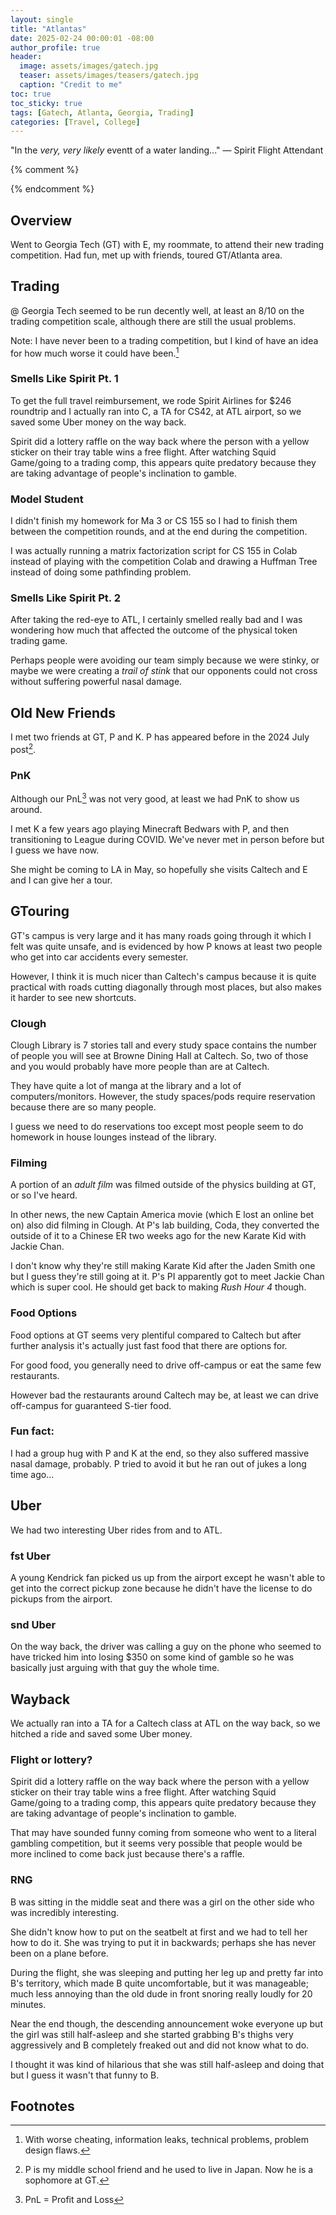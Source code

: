 ```yaml
---
layout: single
title: "Atlantas"
date: 2025-02-24 00:00:01 -08:00
author_profile: true
header: 
  image: assets/images/gatech.jpg
  teaser: assets/images/teasers/gatech.jpg
  caption: "Credit to me" 
toc: true
toc_sticky: true
tags: [Gatech, Atlanta, Georgia, Trading]
categories: [Travel, College]
---
```


"In the *very, very likely* eventt of a water landing..." — Spirit Flight Attendant

{% comment %}
<!-- write emojis, use *i* and **b** 

{% include video id="X_OfuZa3xcE" provider="youtube" %}

{% include spotifySong.html id="3hlGuz3loYoLfI3bpwieWq" %}

{:refdef: style="text-align: center;"}
![alttext](/assets/images/link)
Caption
{:refdef} 
-->
{% endcomment %}

## Overview
Went to Georgia Tech (GT) with E, my roommate, to attend their new trading competition. Had fun, met up with friends, toured GT/Atlanta area. 

## Trading
@ Georgia Tech seemed to be run decently well, at least an 8/10 on the trading competition scale, although there are still the usual problems. 

Note: I have never been to a trading competition, but I kind of have an idea for how much worse it could have been.[^1] 

### Smells Like Spirit Pt. 1
To get the full travel reimbursement, we rode Spirit Airlines for $246 roundtrip and I actually ran into C, a TA for CS42, at ATL airport, so we saved some Uber money on the way back. 

Spirit did a lottery raffle on the way back where the person with a yellow sticker on their tray table wins a free flight. After watching Squid Game/going to a trading comp, this appears quite predatory because they are taking advantage of people's inclination to gamble. 

### Model Student
I didn't finish my homework for Ma 3 or CS 155 so I had to finish them between the competition rounds, and at the end during the competition. 

I was actually running a matrix factorization script for CS 155 in Colab instead of playing with the competition Colab and drawing a Huffman Tree instead of doing some pathfinding problem. 

### Smells Like Spirit Pt. 2
After taking the red-eye to ATL, I certainly smelled really bad and I was wondering how much that affected the outcome of the physical token trading game. 

Perhaps people were avoiding our team simply because we were stinky, or maybe we were creating a *trail of stink* that our opponents could not cross without suffering powerful nasal damage. 

## Old New Friends
I met two friends at GT, P and K. P has appeared before in the 2024 July post[^2].

### PnK
Although our PnL[^3] was not very good, at least we had PnK to show us around. 

I met K a few years ago playing Minecraft Bedwars with P, and then transitioning to League during COVID. We've never met in person before but I guess we have now. 

She might be coming to LA in May, so hopefully she visits Caltech and E and I can give her a tour. 

## GTouring
GT's campus is very large and it has many roads going through it which I felt was quite unsafe, and is evidenced by how P knows at least two people who get into car accidents every semester. 

However, I think it is much nicer than Caltech's campus because it is quite practical with roads cutting diagonally through most places, but also makes it harder to see new shortcuts.

### Clough
Clough Library is 7 stories tall and every study space contains the number of people you will see at Browne Dining Hall at Caltech. So, two of those and you would probably have more people than are at Caltech. 

They have quite a lot of manga at the library and a lot of computers/monitors. However, the study spaces/pods require reservation because there are so many people. 

I guess we need to do reservations too except most people seem to do homework in house lounges instead of the library. 

### Filming 
A portion of an *adult film* was filmed outside of the physics building at GT, or so I've heard.

In other news, the new Captain America movie (which E lost an online bet on) also did filming in Clough. At P's lab building, Coda, they converted the outside of it to a Chinese ER two weeks ago for the new Karate Kid with Jackie Chan. 

I don't know why they're still making Karate Kid after the Jaden Smith one but I guess they're still going at it. P's PI apparently got to meet Jackie Chan which is super cool. He should get back to making *Rush Hour 4* though. 

### Food Options
Food options at GT seems very plentiful compared to Caltech but after further analysis it's actually just fast food that there are options for. 

For good food, you generally need to drive off-campus or eat the same few restaurants. 

However bad the restaurants around Caltech may be, at least we can drive off-campus for guaranteed S-tier food. 

### Fun fact:
I had a group hug with P and K at the end, so they also suffered massive nasal damage, probably. P tried to avoid it but he ran out of jukes a long time ago... 

## Uber
We had two interesting Uber rides from and to ATL.

### fst Uber
A young Kendrick fan picked us up from the airport except he wasn't able to get into the correct pickup zone because he didn't have the license to do pickups from the airport. 

### snd Uber
On the way back, the driver was calling a guy on the phone who seemed to have tricked him into losing $350 on some kind of gamble so he was basically just arguing with that guy the whole time. 

## Wayback
We actually ran into a TA for a Caltech class at ATL on the way back, so we hitched a ride and saved some Uber money. 

### Flight or lottery?
Spirit did a lottery raffle on the way back where the person with a yellow sticker on their tray table wins a free flight. After watching Squid Game/going to a trading comp, this appears quite predatory because they are taking advantage of people's inclination to gamble. 

That may have sounded funny coming from someone who went to a literal gambling competition, but it seems very possible that people would be more inclined to come back just because there's a raffle. 

### RNG
B was sitting in the middle seat and there was a girl on the other side who was incredibly interesting. 

She didn't know how to put on the seatbelt at first and we had to tell her how to do it. She was trying to put it in backwards; perhaps she has never been on a plane before. 

During the flight, she was sleeping and putting her leg up and pretty far into B's territory, which made B quite uncomfortable, but it was manageable; much less annoying than the old dude in front snoring really loudly for 20 minutes. 

Near the end though, the descending announcement woke everyone up but the girl was still half-asleep and she started grabbing B's thighs very aggressively and B completely freaked out and did not know what to do. 

I thought it was kind of hilarious that she was still half-asleep and doing that but I guess it wasn't that funny to B. 

## Footnotes
[^1]: With worse cheating, information leaks, technical problems, problem design flaws. 

[^2]: P is my middle school friend and he used to live in Japan. Now he is a sophomore at GT. 

[^3]: PnL = Profit and Loss
